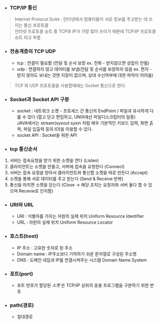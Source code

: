 * ### TCP/IP 통신<br>
>Internet Protocol Suite : 인터넷에서 컴퓨터들이 서로 정보를 주고받는 데 쓰이는 통신 프로토콜<br>
  인터넷 프로토콜 슈트 중 TCP와 IP가 가장 많이 쓰이기 때문에 TCP/IP 프로토콜 슈트 라고 부름<br>

* ### 전송계층의 TCP UDP<br>
  - tcp : 연결이 필요함 (전달 및 순서 보장 ex. 전화 - 받지않으면 성립이 안됨)<br>
  - udp : 연결하지 않고 데이터를 보냄(전달 및 순서를 보장하지 않음 ex. 편지 - 받지 않아도 보내는 것엔 지장이 없으며, 상대 수신여부에 대한 파악이 어려움)<br>
> TCP 와 UDP 프로토콜을 사용할때에는 Socket 통신으로 한다.
* ### Socket과 Socket API 구분 <br>
  - socket : 네트워크 소켓 - 프로세스 간 통신의 EndPoint / 파일과 유사하게 다룰 수 있다 (열고 닫고 편집하고, UNIX에선 파일디스크립터의 일종)<br>
JAVA에서는 stream(sysout sysin 처럼 매우 기본적인 키보드 입력, 화면 춝력, 파일 입출력 등의 IO)을 이용할 수 있다.<br>
  - socket API : Socket을 위한 API<br>

* ### tcp 통신순서<br>
 1. 서버는 접속요청을 받기 위한 소켓을 연다 (Listen)<br>
2. 클라이언트는 소켓을 만들고, 서버에 접속을 요청한다 (Connect)<br>
3. 서버는 접속 요청을 받아서 클라이언트와 통신할 소켓을 따로 만든다 (Accept)<br>
4. 소켓을 통해 서로 데이터를 주고 받는다 (Send & Receive 반복)<br>
5. 통신을 마치면 소켓을 닫는다 (Close -> 해당 조치는 요청자와 서버 둘다 할 수 있으며 Recevie로 인지함)<br>

* ### URI와 URL
  - URI : 식별자를 가지는 자원의 실제 위치 Uniform Resource Identifier
  - URL : 자원의 실제 위치 Uniform Resource Locator

* ### 호스트(host)
  - IP 주소 : 고유한 숫자로 된 주소<br>
  - Domain name : IP주소보다 기억하기 쉬운 문자열로 구성된 주소명<br>
  - DNS : 도메인 네임과 IP를 연결시켜주는 시스템  Domain Name System<br>
* ### 포트(port)<br>
  * 포트 번호가 할당된 _소켓_ 은 TCP/IP 상위의 응용 프로그램을 구분하기 위한 번호<br>

* ### path(경로)<br>
  * 절대경로 <br>
